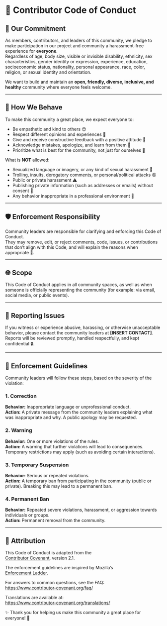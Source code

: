 # 📜 Contributor Code of Conduct

## 🤝 Our Commitment

As members, contributors, and leaders of this community, we pledge to make participation in our project and community a harassment-free experience for **everyone**.  
Regardless of age, body size, visible or invisible disability, ethnicity, sex characteristics, gender identity or expression, experience, education, socioeconomic status, nationality, personal appearance, race, color, religion, or sexual identity and orientation.  

We want to build and maintain an **open, friendly, diverse, inclusive, and healthy** community where everyone feels welcome.

---

## 🌟 How We Behave

To make this community a great place, we expect everyone to:

- Be empathetic and kind to others 😊  
- Respect different opinions and experiences 🙌  
- Give and receive constructive feedback with a positive attitude 💬  
- Acknowledge mistakes, apologize, and learn from them 🙏  
- Prioritize what is best for the community, not just for ourselves 💪  

What is **NOT** allowed:

- Sexualized language or imagery, or any kind of sexual harassment 🚫  
- Trolling, insults, derogatory comments, or personal/political attacks 😠  
- Public or private harassment ⚠️  
- Publishing private information (such as addresses or emails) without consent 📵  
- Any behavior inappropriate in a professional environment 🚷  

---

## 🛡️ Enforcement Responsibility

Community leaders are responsible for clarifying and enforcing this Code of Conduct.  
They may remove, edit, or reject comments, code, issues, or contributions that don’t align with this Code, and will explain the reasons when appropriate 📝.

---

## 🌐 Scope

This Code of Conduct applies in all community spaces, as well as when someone is officially representing the community (for example: via email, social media, or public events).

---

## 🚨 Reporting Issues

If you witness or experience abusive, harassing, or otherwise unacceptable behavior, please contact the community leaders at **[INSERT CONTACT]**.  
Reports will be reviewed promptly, handled respectfully, and kept confidential 🔒.

---

## 📏 Enforcement Guidelines

Community leaders will follow these steps, based on the severity of the violation:

### 1. Correction
**Behavior:** Inappropriate language or unprofessional conduct.  
**Action:** A private message from the community leaders explaining what was inappropriate and why. A public apology may be requested.

### 2. Warning
**Behavior:** One or more violations of the rules.  
**Action:** A warning that further violations will lead to consequences. Temporary restrictions may apply (such as avoiding certain interactions).

### 3. Temporary Suspension
**Behavior:** Serious or repeated violations.  
**Action:** A temporary ban from participating in the community (public or private). Breaking this may lead to a permanent ban.

### 4. Permanent Ban
**Behavior:** Repeated severe violations, harassment, or aggression towards individuals or groups.  
**Action:** Permanent removal from the community.

---

## 🙏 Attribution

This Code of Conduct is adapted from the  
[Contributor Covenant](https://www.contributor-covenant.org/), version 2.1.  

The enforcement guidelines are inspired by Mozilla’s  
[Enforcement Ladder](https://github.com/mozilla/inclusion).  

For answers to common questions, see the FAQ:  
https://www.contributor-covenant.org/faq/  

Translations are available at:  
https://www.contributor-covenant.org/translations/  

✨ Thank you for helping us make this community a great place for everyone! 💙

